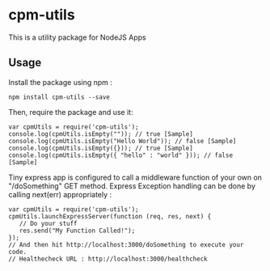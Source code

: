 # cpm-utils
This is a utility package for NodeJS Apps 
## Usage
Install the package using npm :
 ```
 npm install cpm-utils --save
 ```
Then, require the package and use it:
 ```
 var cpmUtils = require('cpm-utils');
 console.log(cpmUtils.isEmpty("")); // true [Sample]
 console.log(cpmUtils.isEmpty("Hello World")); // false [Sample]
 console.log(cpmUtils.isEmpty({})); // true [Sample]
 console.log(cpmUtils.isEmpty({ "hello" : "world" })); // false [Sample]
 ```
Tiny express app is configured to call a middleware function of your own on "/doSomething" GET method. Express Exception handling can be done by calling next(err) appropriately :
 ```
 var cpmUtils = require('cpm-utils');
 cpmUtils.launchExpressServer(function (req, res, next) {
    // Do your stuff
    res.send("My Function Called!");
 });
 // And then hit http://localhost:3000/doSomething to execute your code.
 // Healthecheck URL : http://localhost:3000/healthcheck
 ```